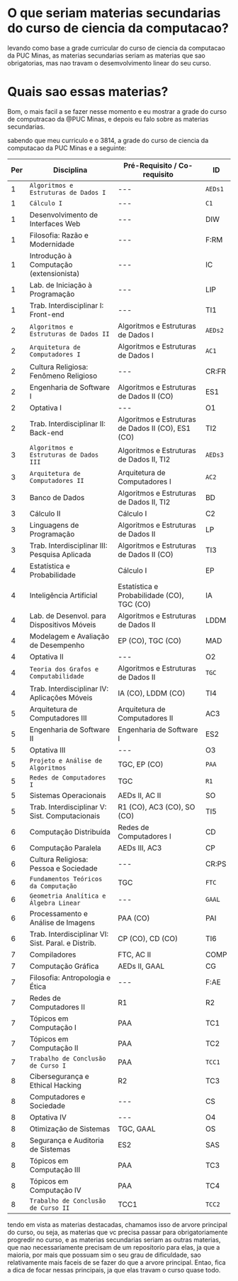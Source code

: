 # O que seriam materias secundarias do curso de ciencia da computacao?
levando como base a grade curricular do curso de ciencia da computacao da PUC Minas, as materias secundarias seriam as materias que sao obrigatorias, mas nao travam o desemvolvimento linear do seu curso.

# Quais sao essas materias?
Bom, o mais facil a se fazer nesse momento e eu mostrar a grade do curso de computracao da @PUC Minas, e depois eu falo sobre as materias secundarias.

sabendo que meu curriculo e o 3814, a grade do curso de ciencia da computacao da PUC Minas e a seguinte:

| Per | Disciplina                                             | Pré-Requisito / Co-requisito                        | ID        |
|-----|--------------------------------------------------------|-----------------------------------------------------|-----------|
| 1   | ``Algoritmos e Estruturas de Dados I``                 | ---                                                 | ``AEDs1`` |
| 1   | ``Cálculo I``                                          | ---                                                 | ``C1``    |
| 1   | Desenvolvimento de Interfaces Web                      | ---                                                 | DIW       |
| 1   | Filosofia: Razão e Modernidade                         | ---                                                 | F:RM      |
| 1   | Introdução à Computação (extensionista)                | ---                                                 | IC        |
| 1   | Lab. de Iniciação à Programação                        | ---                                                 | LIP       |
| 1   | Trab. Interdisciplinar I: Front-end                    | ---                                                 | TI1       |
| 2   | ``Algoritmos e Estruturas de Dados II``                | Algoritmos e Estruturas de Dados I                  | ``AEDs2`` |
| 2   | ``Arquitetura de Computadores I``                      | Algoritmos e Estruturas de Dados I                  | ``AC1``   |
| 2   | Cultura Religiosa: Fenômeno Religioso                  | ---                                                 | CR:FR     |
| 2   | Engenharia de Software I                               | Algoritmos e Estruturas de Dados II (CO)            | ES1       |
| 2   | Optativa I                                             | ---                                                 | O1        |
| 2   | Trab. Interdisciplinar II: Back-end                    | Algoritmos e Estruturas de Dados II (CO), ES1 (CO)  | TI2       |
| 3   | ``Algoritmos e Estruturas de Dados III``               | Algoritmos e Estruturas de Dados II, TI2            | ``AEDs3`` |
| 3   | ``Arquitetura de Computadores II``                     | Arquitetura de Computadores I                       | ``AC2``       |
| 3   | Banco de Dados                                         | Algoritmos e Estruturas de Dados II, TI2            | BD        |
| 3   | Cálculo II                                             | Cálculo I                                           | C2        |
| 3   | Linguagens de Programação                              | Algoritmos e Estruturas de Dados II                 | LP        |
| 3   | Trab. Interdisciplinar III: Pesquisa Aplicada          | Algoritmos e Estruturas de Dados II (CO)            | TI3       |
| 4   | Estatística e Probabilidade                            | Cálculo I                                           | EP        |
| 4   | Inteligência Artificial                                | Estatística e Probabilidade (CO), TGC (CO)          | IA        |
| 4   | Lab. de Desenvol. para Dispositivos Móveis             | Algoritmos e Estruturas de Dados II                 | LDDM      |
| 4   | Modelagem e Avaliação de Desempenho                    | EP (CO), TGC (CO)                                   | MAD       |
| 4   | Optativa II                                            | ---                                                 | O2        |
| 4   | ``Teoria dos Grafos e Computabilidade``                | Algoritmos e Estruturas de Dados II                 | ``TGC``   |
| 4   | Trab. Interdisciplinar IV: Aplicações Móveis           | IA (CO), LDDM (CO)                                  | TI4       |
| 5   | Arquitetura de Computadores III                        | Arquitetura de Computadores II                      | AC3       |
| 5   | Engenharia de Software II                              | Engenharia de Software I                            | ES2       |
| 5   | Optativa III                                           | ---                                                 | O3        |
| 5   | ``Projeto e Análise de Algoritmos``                    | TGC, EP (CO)                                        | ``PAA``   |
| 5   | ``Redes de Computadores I``                            | TGC                                                 | ``R1``    |
| 5   | Sistemas Operacionais                                  | AEDs II, AC II                                      | SO        |
| 5   | Trab. Interdisciplinar V: Sist. Computacionais         | R1 (CO), AC3 (CO), SO (CO)                          | TI5       |
| 6   | Computação Distribuída                                 | Redes de Computadores I                             | CD        |
| 6   | Computação Paralela                                    | AEDs III, AC3                                       | CP        |
| 6   | Cultura Religiosa: Pessoa e Sociedade                  | ---                                                 | CR:PS     |
| 6   | ``Fundamentos Teóricos da Computação``                 | TGC                                                 | ``FTC``   |
| 6   | ``Geometria Analítica e Álgebra Linear``               | ---                                                 | ``GAAL``  |
| 6   | Processamento e Análise de Imagens                     | PAA (CO)                                            | PAI       |
| 6   | Trab. Interdisciplinar VI: Sist. Paral. e Distrib.     | CP (CO), CD (CO)                                    | TI6       |
| 7   | Compiladores                                           | FTC, AC II                                          | COMP      |
| 7   | Computação Gráfica                                     | AEDs II, GAAL                                       | CG        |
| 7   | Filosofia: Antropologia e Ética                        | ---                                                 | F:AE      |
| 7   | Redes de Computadores II                               | R1                                                  | R2        |
| 7   | Tópicos em Computação I                                | PAA                                                 | TC1       |
| 7   | Tópicos em Computação II                               | PAA                                                 | TC2       |
| 7   | ``Trabalho de Conclusão de Curso I``                   | PAA                                                 | ``TCC1``  |
| 8   | Cibersegurança e Ethical Hacking                       | R2                                                  | TC3       |
| 8   | Computadores e Sociedade                               | ---                                                 | CS        |
| 8   | Optativa IV                                            | ---                                                 | O4        |
| 8   | Otimização de Sistemas                                 | TGC, GAAL                                           | OS        |
| 8   | Segurança e Auditoria de Sistemas                      | ES2                                                 | SAS       |
| 8   | Tópicos em Computação III                              | PAA                                                 | TC3       |
| 8   | Tópicos em Computação IV                               | PAA                                                 | TC4       |
| 8   | ``Trabalho de Conclusão de Curso II``                  | TCC1                                                | ``TCC2``  |

tendo em vista as materias destacadas, chamamos isso de arvore principal do curso, ou seja, as materias que vc precisa passar para obrigatoriamente progredir no curso, e as materias secundarias seriam as outras materias, que nao necessariamente precisam de um repositorio para elas, ja que a maioria, por mais que possuam sim o seu grau de dificuldade, sao relativamente mais faceis de se fazer do que a arvore principal. Entao, fica a dica de focar nessas principais, ja que elas travam o curso quase todo.


